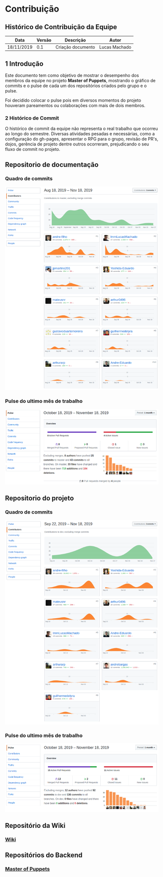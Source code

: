 # Contribuição

## Histórico de Contribuição da Equipe

| Data  | Versão | Descrição | Autor |
| ----- | ------ | --------- | ----- |
| 18/11/2019 | 0.1 | Criação documento  | Lucas Machado   |

## 1 Introdução


Este documento tem como objetivo de mostrar o desempenho dos membros da equipe no projeto **Master of Puppets**, mostrando o gráfico de commits e o pulse de cada um dos repositórios criados pelo grupo e o pulse.

Foi decidido colocar o pulse pois em diversos momentos do projeto houveram pareamentos ou colaborações com mais de dois membros.



### 2 Histórico de Commit

O histórico de commit da equipe não representa o real trabalho que ocorreu ao longo do semestre. Diversas atividades pesadas e necessárias, como a configuração do gh-pages, apresentar o RPG para o grupo, revisão de PR's, dojos, gerência de projeto dentre outros ocorreram, prejudicando o seu fluxo de commit no projeto.



## Repositorio de documentação

### Quadro de commits

<img src="https://github.com/lmmLucasMachado/Doc/blob/master/cotributors_documentation.png?raw=true">

### Pulse do ultimo mês de trabalho

<img src="https://github.com/lmmLucasMachado/Doc/blob/master/pulse_documentation.png?raw=true">



## Repositorio do projeto

### Quadro de commits

<img src="https://github.com/lmmLucasMachado/Doc/blob/master/contributors_codigo.png?raw=true">

### Pulse do ultimo mês de trabalho

<img src="https://github.com/lmmLucasMachado/Doc/blob/master/pulse_codigo.png?raw=true">


## Repositório da Wiki

### [Wiki](https://desenho-de-software-2019-02.github.io/Documentation/)



## Repositórios do Backend

### [Master of Puppets](https://github.com/desenho-de-software-2019-02/master_of_puppets)


